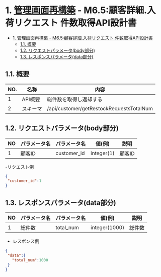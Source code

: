 # 1. [管理画面再構築](https://github.com/grrowjp/Meeth/wiki/%E7%AE%A1%E7%90%86%E7%94%BB%E9%9D%A2%E5%86%8D%E6%A7%8B%E7%AF%89-%E7%94%BB%E9%9D%A2%E4%B8%80%E8%A6%A7%28ver2.0%29) - M6.5:顧客詳細.入荷リクエスト 件数取得API設計書

- [1. 管理画面再構築 - M6.5:顧客詳細.入荷リクエスト 件数取得API設計書](#1-管理画面再構築---m65顧客詳細入荷リクエスト-件数取得api設計書)
  - [1.1. 概要](#11-概要)
  - [1.2. リクエストパラメータ(body部分)](#12-リクエストパラメータbody部分)
  - [1.3. レスポンスパラメータ(data部分)](#13-レスポンスパラメータdata部分)

## 1.1. 概要

| NO. | 名称     | 内容                      |
| --- | -------- | ------------------------- |
| 1   | API概要  | 総件数を取得し返却する    |
| 2   | スキーマ | /api/customer/getRestockRequestsTotalNum |

## 1.2. リクエストパラメータ(body部分)

| NO  | パラメータ名             | パラメータ名                              | 値(例)             | 説明                                 |
| --- | ------------------------ | ----------------------------------------- | ------------------ | ------------------------------------ |
| 1 | 顧客ID       | customer_id  | integer(1)                                                    | 顧客ID   |

-リクエスト例
```json
{
 "customer_id":1
}
```

## 1.3. レスポンスパラメータ(data部分)

| NO  | パラメータ名 | パラメータ名 | 値(例)        | 説明   |
| --- | ------------ | ------------ | ------------- | ------ |
| 1   | 総件数       | total_num    | integer(1000) | 総件数 |


- レスポンス例
```json
{
 "data":{
   "total_num":1000
 }
}
```
